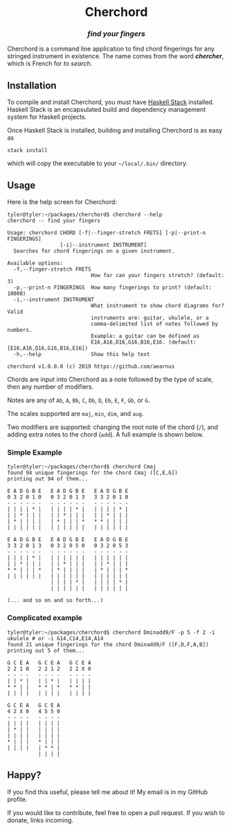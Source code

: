 <div align="center">
	<h1>Cherchord</h1>
    <h3><i>find your fingers</i></h3>
</div>

Cherchord is a command line application to find chord fingerings for any stringed instrument in existence. The name comes from the word **_chercher_**, which is French for _to search_.

## Installation

To compile and install Cherchord, you must have [Haskell Stack](https://docs.haskellstack.org/en/stable/README/) installed. Haskell Stack is an encapsulated build and dependency management system for Haskell projects.

Once Haskell Stack is installed, building and installing Cherchord is as easy as

```
stack install
```

which will copy the executable to your `~/local/.bin/` directory.

## Usage

Here is the help screen for Cherchord:

```
tyler@tyler:~/packages/cherchord$ cherchord --help
cherchord -- find your fingers

Usage: cherchord CHORD [-f|--finger-stretch FRETS] [-p|--print-n FINGERINGS]
                 [-i|--instrument INSTRUMENT]
  Searches for chord fingerings on a given instrument.

Available options:
  -f,--finger-stretch FRETS
                           How far can your fingers stretch? (default: 3)
  -p,--print-n FINGERINGS  How many fingerings to print? (default: 10000)
  -i,--instrument INSTRUMENT
                           What instrument to show chord diagrams for? Valid
                           instruments are: guitar, ukulele, or a
                           comma-delimited list of notes followed by numbers.
                           Example: a guitar can be defined as
                           E16,A16,D16,G16,B16,E16. (default: [E16,A16,D16,G16,B16,E16])
  -h,--help                Show this help text

cherchord v1.0.0.0 (c) 2019 https://github.com/aearnus
```

Chords are input into Cherchord as a note followed by the type of scale, then any number of modifiers.

Notes are any of `Ab`, `A`, `Bb`, `C`, `Db`, `D`, `Eb`, `E`, `F`, `Gb`, or `G`.

The scales supported are `maj`, `min`, `dim`, and `aug`.

Two modifiers are supported: changing the root note of the chord (`/`), and adding extra notes to the chord (`add`). A full example is shown below.

### Simple Example

```
tyler@tyler:~/packages/cherchord$ cherchord Cmaj
found 94 unique fingerings for the chord Cmaj ([C,E,G])
printing out 94 of them...

E A D G B E   E A D G B E   E A D G B E 
0 3 2 0 1 0   0 3 2 0 1 3   3 3 2 0 1 0 
- - - - - -   - - - - - -   - - - - - - 
| | | | * |   | | | | * |   | | | | * | 
| | * | | |   | | * | | |   | | * | | | 
| * | | | |   | * | | | *   * * | | | | 
| | | | | |   | | | | | |   | | | | | | 

E A D G B E   E A D G B E   E A D G B E 
3 3 2 0 1 3   0 3 2 0 5 0   0 3 2 0 5 3 
- - - - - -   - - - - - -   - - - - - - 
| | | | * |   | | | | | |   | | | | | | 
| | * | | |   | | * | | |   | | * | | | 
* * | | | *   | * | | | |   | * | | | * 
| | | | | |   | | | | | |   | | | | | | 
              | | | | * |   | | | | * | 
              | | | | | |   | | | | | | 
			  
(... and so on and so forth...)
```

### Complicated example 

```
tyler@tyler:~/packages/cherchord$ cherchord Dminadd9/F -p 5 -f 2 -i ukulele # or -i G14,C14,E14,A14
found 21 unique fingerings for the chord Dminadd9/F ([F,D,F,A,B])
printing out 5 of them...

G C E A   G C E A   G C E A 
2 2 1 0   2 2 1 2   2 2 X 0 
- - - -   - - - -   - - - - 
| | * |   | | * |   | | | | 
* * | |   * * | *   * * | | 
| | | |   | | | |   | | | | 

G C E A   G C E A 
4 2 X 0   4 5 5 0 
- - - -   - - - - 
| | | |   | | | | 
| * | |   | | | | 
| | | |   | | | | 
* | | |   * | | | 
| | | |   | * * | 
          | | | | 
```

## Happy?

If you find this useful, please tell me about it! My email is in my GitHub profile. 

If you would like to contribute, feel free to open a pull request. If you wish to donate, links incoming.
